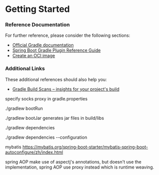 # Getting Started

### Reference Documentation
For further reference, please consider the following sections:

* [Official Gradle documentation](https://docs.gradle.org)
* [Spring Boot Gradle Plugin Reference Guide](https://docs.spring.io/spring-boot/3.3.5/gradle-plugin)
* [Create an OCI image](https://docs.spring.io/spring-boot/3.3.5/gradle-plugin/packaging-oci-image.html)

### Additional Links
These additional references should also help you:

* [Gradle Build Scans – insights for your project's build](https://scans.gradle.com#gradle)


specify socks proxy in gradle.properties

./gradlew bootRun  

./gradlew bootJar generates jar files in build/libs

./gradlew dependencies 

./gradlew dependencies --configuration <dependency-configuration-name>


mybatis https://mybatis.org/spring-boot-starter/mybatis-spring-boot-autoconfigure/zh/index.html

spring AOP make use of aspectj's annotations, but doesn't use the implementation, spring AOP use proxy instead which is runtime weaving.   

